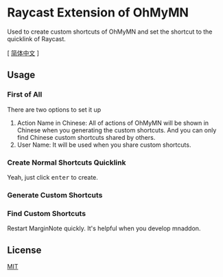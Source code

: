 # Raycast Extension of OhMyMN

Used to create custom shortcuts of OhMyMN and set the shortcut to the quicklink of Raycast.

[ [简体中文](./README-ZH.md) ]
## Usage
### First of All
There are two options to set it up

1. Action Name in Chinese: All of actions of OhMyMN will be shown in Chinese when you generating the custom shortcuts. And you can only find Chinese custom shortcuts shared by others.
2. User Name: It will be used when you share custom shortcuts.
### Create Normal Shortcuts Quicklink

Yeah, just click <kbd>enter</kbd> to create.

### Generate Custom Shortcuts
### Find Custom Shortcuts
Restart MarginNote quickly. It's helpful when you develop mnaddon.
## License

<a href="https://github.com/ourongxing/ohmymn/blob/main/LICENSE">MIT</a>